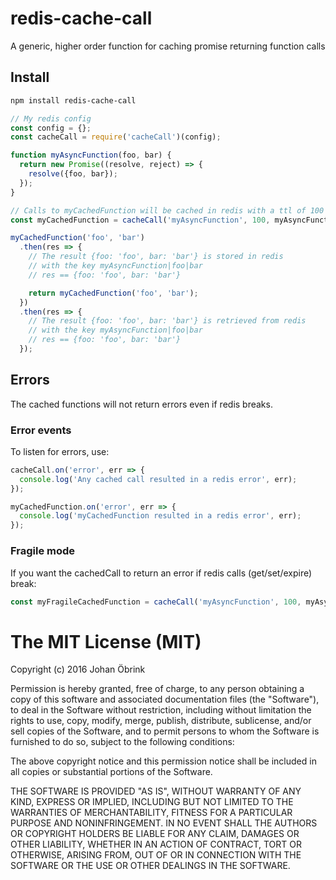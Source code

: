 # redis-cache-call
A generic, higher order function for caching promise returning function calls

## Install
```bash
npm install redis-cache-call
```

```javascript
// My redis config
const config = {};
const cacheCall = require('cacheCall')(config);

function myAsyncFunction(foo, bar) {
  return new Promise((resolve, reject) => {
    resolve({foo, bar});
  });
}

// Calls to myCachedFunction will be cached in redis with a ttl of 100 seconds
const myCachedFunction = cacheCall('myAsyncFunction', 100, myAsyncFunction);

myCachedFunction('foo', 'bar')
  .then(res => {
    // The result {foo: 'foo', bar: 'bar'} is stored in redis
    // with the key myAsyncFunction|foo|bar
    // res == {foo: 'foo', bar: 'bar'}

    return myCachedFunction('foo', 'bar');
  })
  .then(res => {
    // The result {foo: 'foo', bar: 'bar'} is retrieved from redis
    // with the key myAsyncFunction|foo|bar
    // res == {foo: 'foo', bar: 'bar'}
  });
```

## Errors
The cached functions will not return errors even if redis breaks.

### Error events
To listen for errors, use:
```javascript
cacheCall.on('error', err => {
  console.log('Any cached call resulted in a redis error', err);
});

myCachedFunction.on('error', err => {
  console.log('myCachedFunction resulted in a redis error', err);
});
```

### Fragile mode
If you want the cachedCall to return an error if redis calls
(get/set/expire) break:
```javascript
const myFragileCachedFunction = cacheCall('myAsyncFunction', 100, myAsyncFunction, true);
```

# The MIT License (MIT)

Copyright (c) 2016 Johan Öbrink

Permission is hereby granted, free of charge, to any person obtaining a copy
of this software and associated documentation files (the "Software"), to deal
in the Software without restriction, including without limitation the rights
to use, copy, modify, merge, publish, distribute, sublicense, and/or sell
copies of the Software, and to permit persons to whom the Software is
furnished to do so, subject to the following conditions:

The above copyright notice and this permission notice shall be included in all
copies or substantial portions of the Software.

THE SOFTWARE IS PROVIDED "AS IS", WITHOUT WARRANTY OF ANY KIND, EXPRESS OR
IMPLIED, INCLUDING BUT NOT LIMITED TO THE WARRANTIES OF MERCHANTABILITY,
FITNESS FOR A PARTICULAR PURPOSE AND NONINFRINGEMENT. IN NO EVENT SHALL THE
AUTHORS OR COPYRIGHT HOLDERS BE LIABLE FOR ANY CLAIM, DAMAGES OR OTHER
LIABILITY, WHETHER IN AN ACTION OF CONTRACT, TORT OR OTHERWISE, ARISING FROM,
OUT OF OR IN CONNECTION WITH THE SOFTWARE OR THE USE OR OTHER DEALINGS IN THE
SOFTWARE.
